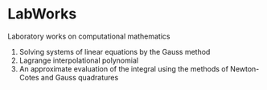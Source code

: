 # LabWorks
Laboratory works on computational mathematics

1) Solving systems of linear equations by the Gauss method
2) Lagrange interpolational polynomial
3) An approximate evaluation of the integral using the methods of Newton-Cotes and Gauss quadratures
